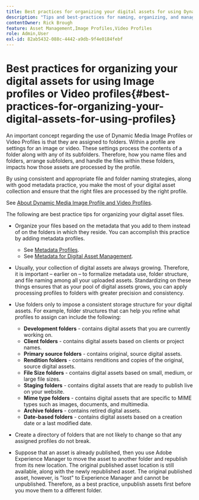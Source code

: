 ```yaml
---
title: Best practices for organizing your digital assets for using Dynamic Media Image Profiles or Video Profiles
description: "Tips and best-practices for naming, organizing, and managing Dynamic Media image files and video asset files."
contentOwner: Rick Brough
feature: Asset Management,Image Profiles,Video Profiles
role: Admin,User
exl-id: 82ab5432-088c-4442-a9db-9f4e0184febf
---
```

# Best practices for organizing your digital assets for using Image profiles or Video profiles{#best-practices-for-organizing-your-digital-assets-for-using-profiles}

An important concept regarding the use of Dynamic Media Image Profiles or Video Profiles is that they are assigned to folders. Within a profile are settings for an image or video. These settings process the contents of a folder along with any of its subfolders. Therefore, how you name files and folders, arrange subfolders, and handle the files within these folders, impacts how those assets are processed by the profile.

By using consistent and appropriate file and folder naming strategies, along with good metadata practice, you make the most of your digital asset collection and ensure that the right files are processed by the right profile.

See [About Dynamic Media Image Profile and Video Profiles](about-image-video-profiles.md).

The following are best practice tips for organizing your digital asset files.

* Organize your files based on the metadata that you add to them instead of on the folders in which they reside. You can accomplish this practice by adding metadata profiles.

  * See [Metadata Profiles](/help/assets/metadata-profiles.md).
  * See [Metadata for Digital Asset Management](/help/assets/manage-metadata.md).

* Usually, your collection of digital assets are always growing. Therefore, it is important &ndash; earlier on &ndash; to formalize metadata use, folder structure, and file naming among all your uploaded assets. Standardizing on these things ensures that as your pool of digital assets grows, you can apply processing profiles to folders with greater precision and consistency.
* Use folders only to impose a consistent storage structure for your digital assets. For example, folder structures that can help you refine what profiles to assign can include the following:

  * **Development folders** - contains digital assets that you are currently working on.
  * **Client folders** - contains digital assets based on clients or project names.
  * **Primary source folders** - contains original, source digital assets.
  * **Rendition folders** - contains renditions and copies of the original, source digital assets.
  * **File Size folders** - contains digital assets based on small, medium, or large file sizes.
  * **Staging folders** - contains digital assets that are ready to publish live on your website.
  * **Mime type folders** - contains digital assets that are specific to MIME types such as images, documents, and multimedia.
  * **Archive folders** - contains retired digital assets.
  * **Date-based folders** - contains digital assets based on a creation date or a last modified date.

* Create a directory of folders that are not likely to change so that any assigned profiles do not break.
* Suppose that an asset is already published, then you use Adobe Experience Manager to move the asset to another folder and republish from its new location. The original published asset location is still available, along with the newly republished asset. The original published asset, however, is "lost" to Experience Manager and cannot be unpublished. Therefore, as a best practice, unpublish assets first before you move them to a different folder.
